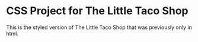 # CSS Project for The Little Taco Shop

This is the styled version of The Little Taco Shop that was previously only in html.
